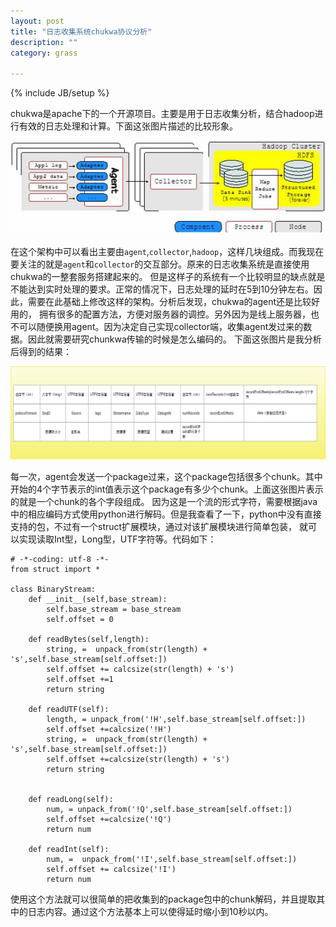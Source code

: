 ```yaml
---
layout: post
title: "日志收集系统chukwa协议分析"
description: ""
category: grass

---
```

{% include JB/setup %}

chukwa是apache下的一个开源项目。主要是用于日志收集分析，结合hadoop进行有效的日志处理和计算。下面这张图片描述的比较形象。

![chunkwa](/images/chukwa.jpg)

在这个架构中可以看出主要由`agent`,`collector`,`hadoop`，这样几块组成。而我现在要关注的就是`agent`和`collector`的交互部分。原来的日志收集系统是直接使用chukwa的一整套服务搭建起来的。
但是这样子的系统有一个比较明显的缺点就是不能达到实时处理的要求。正常的情况下，日志处理的延时在5到10分钟左右。因此，需要在此基础上修改这样的架构。分析后发现，chukwa的agent还是比较好用的，
拥有很多的配置方法，方便对服务器的调控。另外因为是线上服务器，也不可以随便换用agent。因为决定自己实现collector端，收集agent发过来的数据。因此就需要研究chunkwa传输的时候是怎么编码的。
下面这张图片是我分析后得到的结果：

![chunk](/images/chukwa.png)

每一次，agent会发送一个package过来，这个package包括很多个chunk。其中开始的4个字节表示的int值表示这个package有多少个chunk。上面这张图片表示的就是一个chunk的各个字段组成。
因为这是一个流的形式字符，需要根据java中的相应编码方式使用python进行解码。但是我查看了一下，python中没有直接支持的包，不过有一个struct扩展模块，通过对该扩展模块进行简单包装，
就可以实现读取Int型，Long型，UTF字符等。代码如下：

    # -*-coding: utf-8 -*-
    from struct import *
    
    class BinaryStream:
        def __init__(self,base_stream):
            self.base_stream = base_stream
            self.offset = 0
    
        def readBytes(self,length):
            string, =  unpack_from(str(length) + 's',self.base_stream[self.offset:])
            self.offset += calcsize(str(length) + 's')
            self.offset +=1
            return string
    
        def readUTF(self):
            length, = unpack_from('!H',self.base_stream[self.offset:])
            self.offset +=calcsize('!H')
            string, =  unpack_from(str(length) + 's',self.base_stream[self.offset:])
            self.offset +=calcsize(str(length) + 's')
            return string
    
    
        def readLong(self):
            num, = unpack_from('!Q',self.base_stream[self.offset:])
            self.offset +=calcsize('!Q')
            return num
    
        def readInt(self):
            num, =  unpack_from('!I',self.base_stream[self.offset:])
            self.offset += calcsize('!I')
            return num
     
使用这个方法就可以很简单的把收集到的package包中的chunk解码，并且提取其中的日志内容。通过这个方法基本上可以使得延时缩小到10秒以内。




